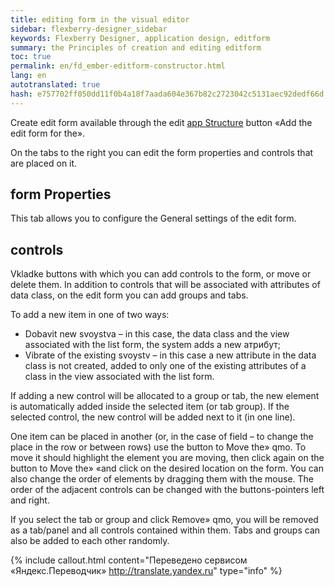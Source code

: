 ```yaml
--- 
title: editing form in the visual editor 
sidebar: flexberry-designer_sidebar 
keywords: Flexberry Designer, application design, editform 
summary: the Principles of creation and editing editform 
toc: true 
permalink: en/fd_ember-editform-constructor.html 
lang: en 
autotranslated: true 
hash: e757702ff050dd11f0b4a18f7aada604e367b82c2723042c5131aec92dedf66d 
--- 
```


Create edit form available through the edit [app Structure](fd_structure_all_forms.html) button «Add the edit form for the». 

On the tabs to the right you can edit the form properties and controls that are placed on it. 

## form Properties 

This tab allows you to configure the General settings of the edit form. 

## controls 

Vkladke buttons with which you can add controls to the form, or move or delete them. In addition to controls that will be associated with attributes of data class, on the edit form you can add groups and tabs. 

To add a new item in one of two ways: 

* Dobavit new svoystva – in this case, the data class and the view associated with the list form, the system adds a new атрибут; 
* Vibrate of the existing svoystv – in this case a new attribute in the data class is not created, added to only one of the existing attributes of a class in the view associated with the list form. 

If adding a new control will be allocated to a group or tab, the new element is automatically added inside the selected item (or tab group). If the selected control, the new control will be added next to it (in one line). 

One item can be placed in another (or, in the case of field – to change the place in the row or between rows) use the button to Move the» qmo. To move it should highlight the element you are moving, then click again on the button to Move the» «and click on the desired location on the form. You can also change the order of elements by dragging them with the mouse. The order of the adjacent controls can be changed with the buttons-pointers left and right. 

If you select the tab or group and click Remove» qmo, you will be removed as a tab/panel and all controls contained within them. Tabs and groups can also be added to each other randomly. 



{% include callout.html content="Переведено сервисом «Яндекс.Переводчик» <http://translate.yandex.ru>" type="info" %}